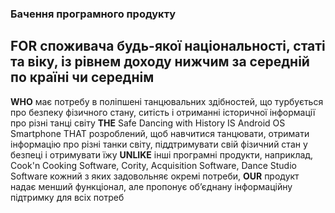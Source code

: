 ### Бачення програмного продукту
## **FOR** споживача будь-якої національності, статі та віку, із рівнем доходу нижчим за середній по країні чи середнім
**WHO** має потребу в поліпшені танцювальних здібностей, що турбується про безпеку фізичного стану, ситість і отриманні історичної інформації про різні танці світу 
**THE** Safe Dancing with History IS Android OS Smartphone THAT розроблений, щоб навчитися танцювати, отримати інформацію про різні танки світу, піддтримувати свій фізичний стан у безпеці і отримувати їжу
**UNLIKE** інші програмні продукти, наприклад, Cook'n Cooking Software, Cority, Acquisition Software, Dance Studio Software  кожний з яких задовольняє окремі потреби, **OUR** продукт надає менший
функціонал, але пропонує об’єднану інформаційну підтримку для всіх потреб
